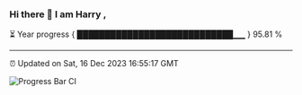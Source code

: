 ### Hi there 👋 I am Harry , 

⏳ Year progress { ████████████████████████████▁▁ } 95.81 %

---

⏰ Updated on Sat, 16 Dec 2023 16:55:17 GMT

![Progress Bar CI](https://github.com/duykhang68/duykhang68/workflows/Progress%20Bar%20CI/badge.svg)
